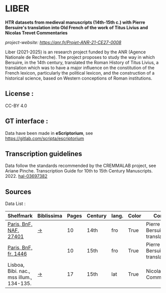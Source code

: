 LIBER
=====================

**HTR datasets from medieval manuscripts (14th-15th c.) with Pierre Bersuire's translation into Old French of the work of Titus Livius and Nicolas Trevet Commentaries**


*project-website: https://anr.fr/Projet-ANR-21-CE27-0008*

Liber (2021-2025) is an research project funded by the ANR (Agence Nationale de Recherche). The project proposes to study the way in which Bersuire, in the 14th century, translated the Roman History of Titus Livius, a translation which was to have a major influence on the constitution of the French lexicon, particularly the political lexicon, and the construction of a historical science, based on Western conceptions of Roman institutions.

## License : 

CC-BY 4.0

## GT interface :

Data have been made in **eScriptorium**, see https://gitlab.com/scripta/escriptorium

## Transcription guidelines

Data follow the standards recommended by the CREMMALAB project, see Ariane Pinche. Transcription Guide for 10th to 15th Century Manuscripts. 2022. [hal-03697382](https://hal.science/hal-03697382/document)

## Sources

Data List :

| Shelfmark                                                                  | Biblissima                                     | Pages | Century | lang. | Color | Content                       | transcriber       |
|----------------------------------------------------------------------------|------------------------------------------------|-------|---------|-------|-------|-------------------------------|-------------------|
| [Paris, BnF, NAF, 27401](https://gallica.bnf.fr/ark:/12148/btv1b10532600x) | [→](https://data.biblissima.fr/entity/Q68441)  | 10    | 14th    | fro   | True  | Pierre Bersuire's translation | Davide Aruta      |
| [Paris, BnF, fr. 1446](https://gallica.bnf.fr/ark:/12148/btv1b8451118s)    |                                                | 10    | 15th    | fro   | True  | Pierre Bersuire's translation | Martina Lenzi     |
| Lisboa, Bibi. nac., mss illum., 134-135.                                   | [→](https://data.biblissima.fr/entity/Q309089) | 17    | 15th    | lat   | True  | Nicolas Trevet Commentaries   | Armelle Le Huërou |



